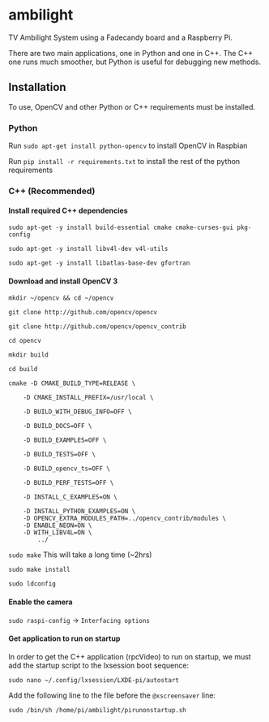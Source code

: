 # ambilight
TV Ambilight System using a Fadecandy board and a Raspberry Pi.

There are two main applications, one in Python and one in C++. The C++ one runs much smoother, but Python is useful for debugging new methods.

## Installation
To use, OpenCV and other Python or C++ requirements must be installed.

### Python
Run `sudo apt-get install python-opencv` to install OpenCV in Raspbian

Run `pip install -r requirements.txt` to install the rest of the python requirements

### C++ (Recommended)

#### Install required C++ dependencies
`sudo apt-get -y install build-essential cmake cmake-curses-gui pkg-config`

`sudo apt-get -y install libv4l-dev v4l-utils`

`sudo apt-get -y install libatlas-base-dev gfortran`

#### Download and install OpenCV 3
`mkdir ~/opencv && cd ~/opencv`

`git clone http://github.com/opencv/opencv`

`git clone http://github.com/opencv/opencv_contrib`

`cd opencv`

`mkdir build`

`cd build`

```
cmake -D CMAKE_BUILD_TYPE=RELEASE \

	-D CMAKE_INSTALL_PREFIX=/usr/local \

	-D BUILD_WITH_DEBUG_INFO=OFF \

	-D BUILD_DOCS=OFF \

	-D BUILD_EXAMPLES=OFF \

	-D BUILD_TESTS=OFF \

	-D BUILD_opencv_ts=OFF \

	-D BUILD_PERF_TESTS=OFF \

	-D INSTALL_C_EXAMPLES=ON \

	-D INSTALL_PYTHON_EXAMPLES=ON \
	-D OPENCV_EXTRA_MODULES_PATH=../opencv_contrib/modules \
	-D ENABLE_NEON=ON \
	-D WITH_LIBV4L=ON \
        ../
```

`sudo make` This will take a long time (~2hrs)

`sudo make install`

`sudo ldconfig`

#### Enable the camera
`sudo raspi-config` -> `Interfacing options`

#### Get application to run on startup
In order to get the C++ application (rpcVideo) to run on startup, we must add the startup script to the lxsession boot sequence:

`sudo nano ~/.config/lxsession/LXDE-pi/autostart`

Add the following line to the file before the `@xscreensaver` line:

`sudo /bin/sh /home/pi/ambilight/pirunonstartup.sh`


